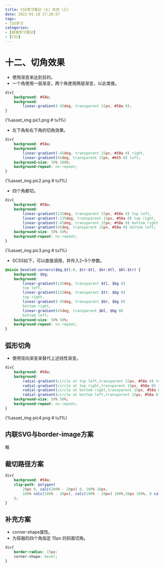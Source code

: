 ```yaml
---
title: CSS学习笔记（七）形状（三）
date: 2022-01-10 17:28:57
tags: 
- CSS学习
categories:
- [前端学习笔记]
- [CSS]
---
```


# 十二、切角效果

* 使用渐变来达到目的。
* 一个角使用一层渐变，两个角使用两层渐变，以此类推。

```css
div{
    background: #58a;
    background:
        linear-gradient(-45deg, transparent 15px, #58a 0);
}
```

{%asset_img pic1.png # tu1%}

* 左下角和右下角的切角效果。

```css
div{
    background: #58a;
    background:
        linear-gradient(-45deg, transparent 15px, #58a 0) right,
        linear-gradient(45deg, transparent 15px, #655 0) left;
    background-size: 50% 100%;
    background-repeat: no-repeat;
}
```

{%asset_img pic2.png # tu1%}

* 四个角都切。

```css
div{
    background: #58a;
    background:
        linear-gradient(135deg, transparent 15px, #58a 0) top left,
        linear-gradient(-135deg, transparent 15px, #58a 0) top right,
        linear-gradient(-45deg, transparent 15px, #58a 0) bottom right,
        linear-gradient(45deg, transparent 15px, #58a 0) bottom left;
    background-size: 50% 50%;
    background-repeat: no-repeat;
}
```

{%asset_img pic3.png # tu1%}

* SCSS如下，可以直接调用，并传入2~5个参数。

```scss
@mixin beveled-corners($bg,$tl:0, $tr:$tl, $br:$tl, $bl:$tr) {
    background: $bg;
    background:
        linear-gradient(135deg, transparent $tl, $bg 0)
        top left,
        linear-gradient(225deg, transparent $tr, $bg 0)
        top right,
        linear-gradient(-45deg, transparent $br, $bg 0)
        bottom right,
        linear-gradient(45deg, transparent $bl, $bg 0)
        bottom left;
    background-size: 50% 50%;
    background-repeat: no-repeat;
}
```

## 弧形切角

* 使用径向渐变来替代上述线性渐变。

```css
div{
    background: #58a;
    background:
        radial-gradient(circle at top left,transparent 15px, #58a 0) top left,
        radial-gradient(circle at top right,transparent 15px, #58a 0) top right,
        radial-gradient(circle at bottom right,transparent 15px, #58a 0) bottom right,
        radial-gradient(circle at bottom left,transparent 15px, #58a 0) bottom left;
    background-size: 50% 50%;
    background-repeat: no-repeat;
}
```

{%asset_img pic4.png # tu1%}

## 内联SVG与border-image方案

略

## 裁切路径方案

```css
div{
    background: #58a;
    clip-path: polygon(
        20px 0, calc(100% - 20px) 0, 100% 20px,
        100% calc(100% - 20px), calc(100% - 20px) 100%,20px 100%, 0 calc(100% - 20px), 0 20px
    );
}
```

## 补充方案

* corner-shape属性。
* 为容器的四个角指定 15px 的斜面切角。

```css
div{
    border-radius: 15px;
    corner-shape: bevel;
}
```
